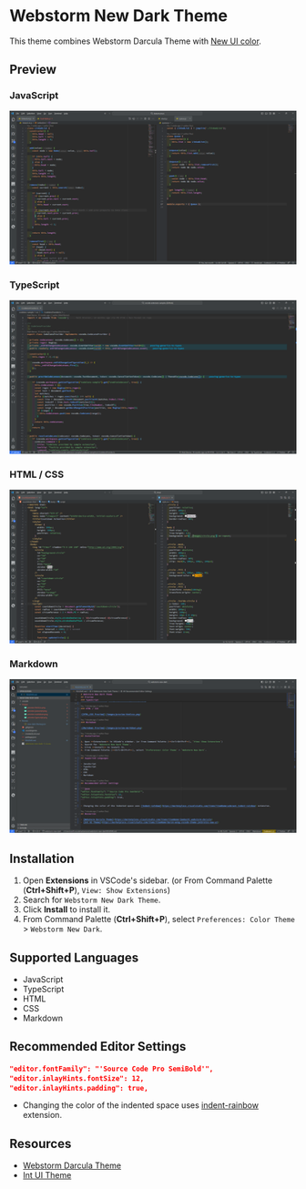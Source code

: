 # Webstorm New Dark Theme

This theme combines Webstorm Darcula Theme with [New UI color](https://www.jetbrains.com/help/webstorm/new-ui.html).

## Preview

### JavaScript

![JavaScript Preview](/images/preview-javascript.png)

### TypeScript

![TypeScript Preview](/images/preview-typescript.png)

### HTML / CSS

![HTML,CSS Preview](/images/preview-htmlcss.png)

### Markdown

![Markdown Preview](/images/preview-markdown.png)

## Installation

1. Open **Extensions** in VSCode's sidebar. (or From Command Palette (**Ctrl+Shift+P**), `View: Show Extensions`)
2. Search for `Webstorm New Dark Theme`.
3. Click **Install** to install it.
4. From Command Palette (**Ctrl+Shift+P**), select `Preferences: Color Theme` > `Webstorm New Dark`.

## Supported Languages

- JavaScript
- TypeScript
- HTML
- CSS
- Markdown

## Recommended Editor Settings

```json
"editor.fontFamily": "'Source Code Pro SemiBold'",
"editor.inlayHints.fontSize": 12,
"editor.inlayHints.padding": true,
```

- Changing the color of the indented space uses [indent-rainbow](https://marketplace.visualstudio.com/items?itemName=oderwat.indent-rainbow) extension.

## Resources

- [Webstorm Darcula Theme](https://marketplace.visualstudio.com/items?itemName=imekachi.webstorm-darcula)
- [Int UI Theme](https://marketplace.visualstudio.com/items?itemName=baran-wang.vscode-theme-jetbrains-new-ui)
